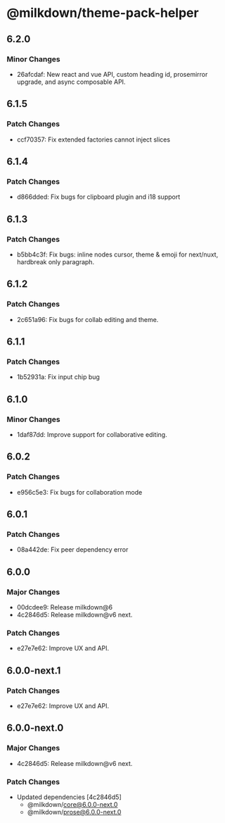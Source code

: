 # @milkdown/theme-pack-helper

## 6.2.0

### Minor Changes

-   26afcdaf: New react and vue API, custom heading id, prosemirror upgrade, and async composable API.

## 6.1.5

### Patch Changes

-   ccf70357: Fix extended factories cannot inject slices

## 6.1.4

### Patch Changes

-   d866dded: Fix bugs for clipboard plugin and i18 support

## 6.1.3

### Patch Changes

-   b5bb4c3f: Fix bugs: inline nodes cursor, theme & emoji for next/nuxt, hardbreak only paragraph.

## 6.1.2

### Patch Changes

-   2c651a96: Fix bugs for collab editing and theme.

## 6.1.1

### Patch Changes

-   1b52931a: Fix input chip bug

## 6.1.0

### Minor Changes

-   1daf87dd: Improve support for collaborative editing.

## 6.0.2

### Patch Changes

-   e956c5e3: Fix bugs for collaboration mode

## 6.0.1

### Patch Changes

-   08a442de: Fix peer dependency error

## 6.0.0

### Major Changes

-   00dcdee9: Release milkdown@6
-   4c2846d5: Release milkdown@v6 next.

### Patch Changes

-   e27e7e62: Improve UX and API.

## 6.0.0-next.1

### Patch Changes

-   e27e7e62: Improve UX and API.

## 6.0.0-next.0

### Major Changes

-   4c2846d5: Release milkdown@v6 next.

### Patch Changes

-   Updated dependencies [4c2846d5]
    -   @milkdown/core@6.0.0-next.0
    -   @milkdown/prose@6.0.0-next.0
